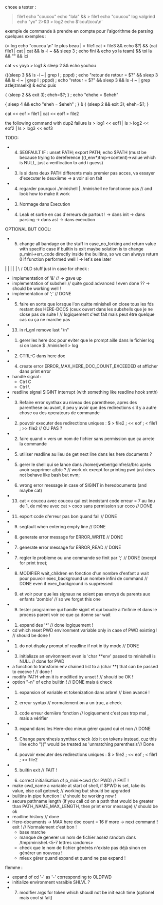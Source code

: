 chose a tester : 

> file1 echo "coucou"
echo "lala" && > file1 echo "coucou"
> log valgrind echo "yo" 2>&3 > log2
echo $'cou\tcou\n'

exemple de commande à prendre en compte pour l'algorithme de parsing
quelques exemples : 

(> log echo "coucou \n" le plus beau | > file1 cat > file3 && echo $?) && (cat file1 | cat | cat && ls -l ~ && sleep 3 ; echo fini & echo yo la team) && toi la && "" && ici

cat << yoyo > log1 & sleep 2 && echo youhou

(((sleep 3 && ls -l ~ | grep l ; pppd) ; echo "retour de retour = $?" && sleep 3 && ls -l ~ | grep l ; pppd) ; echo "retour = $?" && sleep 3 && ls -l ~ | grep azlejzmaelkj) & echo puis

{ (sleep 2 && exit 3); eheh=$?; } ; echo "ehehe = $eheh"

{ sleep 4 && echo "eheh = $eheh" ; } & { (sleep 2 && exit 3); eheh=$?; }

cat << eof > file1 | cat << eoff > file2

the following command with dup2 failure 
ls > log1 << eof1 | ls > log2 << eof2 | ls > log3 << eof3 


TODO:

- 4) SEGFAULT IF : unset PATH; export PATH; echo $PATH 
(must be because trying to dereference ((t_env*)tmp->content)->value which is NULL, just a verification to add i guess)
- 3) ls si dans deux PATH differents mais premier pas acces, va essayer d'executer le deuxième -> a voir si on fait
- 4) regarder pourquoi ./minishell | ./minishell ne fonctionne pas // and look how to make it work
- 3) Normage dans Execution
- 4) Leak et sortie en cas d'erreurs de partout ! 
        -> dans init
        -> dans parsing
        -> dans ast
        -> dans execution

OPTIONAL BUT COOL:
- 5) change all bandage on the stuff in case_no_forking and return value with specific case if builtin is exit
maybe solution is to change p_mini->err_code directly inside the builtins, so we can always return 0 if function performed well ! -> let's see later

 |
 |
 |
 |
 |
\ /
OLD stuff just in case for check : 

- implementation of '&' // -> gave up
- implementation of subshell // quite good advanced ! even done ?? -> should be working well !
- implementation of ';' // DONE
- 5) faire en sorte que lorsque l'on quitte minishell on close tous les fds restant des HERE-DOCS (ceux ouvert dans les subshells que je ne close pas de suite ! // logiquement c'est fait mais peut être quelque cas ou ça ne marche pas 
- 13) in rl_gnl remove last "\n"
- 1) gerer les here doc pour eviter que le prompt aille dans le fichier log si on lance $ ./minishell > log
- 2) CTRL-C dans here doc
- 4) create error ERROR_MAX_HERE_DOC_COUNT_EXCEEDED et afficher dans print error 
- handle signal :
    - Ctrl C
    - Ctrl \
- readline signal SIGINT interrupt (with something like readline hook smth)
- 3) Refaire error synthax au niveau des parenthese, apres des parenthese ou avant, il peu y avoir 
que des redirections s'il y a autre chose ou des operateurs de commande 
- 2) pouvoir executer des redirections uniques : $ > file2 ; << eof ; < file1 ; >> file2 // OU PAS ?
- 2) faire quand > vers un nom de fichier sans permission que ça arrete la commande 
- 5) utiliser readline au lieu de get next line dans les here documents ?
- 5) gerer le shell qui se lance dans /home/jweber/goinfre/a/b/c après avoir supprimer a/b/c ? // work ok execpt for printing pwd just does not behave like bash but nvm;
- 6) wrong error message in case of SIGINT in heredocuments (and maybe cat)
- 13) cat < coucou avec coucou qui est inexistant code erreur = 7 au lieu de 1, de même avec cat > coco sans permission sur coco // DONE 
- 11) export code d'erreur pas bon quand fail  // DONE 
- 9) segfault when entering empty line // DONE 
- 8) generate error message for ERROR_WRITE // DONE 
- 7) generate error message for ERROR_READ // DONE 
- 7) regler le probleme ou une commande se finit par ';' // DONE (execpt for print tree);
- 8) MODIFIER wait_children en fonction d'un nombre d'enfant a wait
pour pouvoir exec_background un nombre infini de command // DONE even if exec_background is suppressed
- 9) et voir pour que les signaux ne soient pas envoyé du parents aux enfants 'zombie' // so we forget this one
- 9) tester programme qui handle sigint et qui boucle a l'infinie et dans le process parent voir ce que ça donne sur wait
- 1) expand des '*' // done logiquement !
- cd which reset PWD environment variable only in case of PWD existing ! // should be done !
- 1) do not display prompt of readline if not in tty mode // DONE
- 3) initialiaze an environment even is 'char **env' passed to minishell is NULL // done for PWD
- a function to transform env chained list to a (char **) that can be passed to execve ! // done !
- modify PATH when it is modified by unset ! // should be OK !
- option "-n" of echo builtin ! // DONE mais à check
- 1) expansion of variable et tokenization dans arbre! // bien avancé !
- 2) erreur syntax // normalement on a un truc, a check
- 3) code erreur dernière fonction // logiquement c'est pas trop mal , mais a vérifier
- 3) expand dans les Here-doc mieux gérer quand oui et non // DONE
- 5) Change parenthesis synthax check (do it on tokens instead, cuz this line echo ")(" would be treated as 'unmatching parenthesis'// Done
- 4) pouvoir executer des redirections uniques : $ > file2 ; << eof ; < file1 ; >> file2
- 5) builtin exit // FAIT !
- 6) correct initialisation of p_mini->cwd (for PWD) // FAIT !
- make cwd_name a variable at start of shell, if $PWD is set, take its value, else call getcwd; // working but should be upgraded 
- builtins in pipe function ! // should be working now !
- secure pathname length (if you call cd on a path that would be greater than PATH_NAME_MAX_LENGTH, then print error message) // should be ok
- readline history // done 
- Here-documents -> MAX here doc count = 16 if more -> next command ! exit ! // Normalement c'est bon !
    - base marche
    - manque de generer un nom de fichier assez random dans /tmp/minishel.<5-7 lettres randoms>
    - check que le nom de fichier générés n'existe pas déjà sinon en générer un nouveau !
    - mieux gérer quand expand et quand ne pas expand !

flemme :

- expand of cd '-' as '-' corresponding to OLDPWD
- initialize environment varaible SHLVL ?
- 7) modifier args for token which shoudl not be init each time (optionel mais cool si fait)
